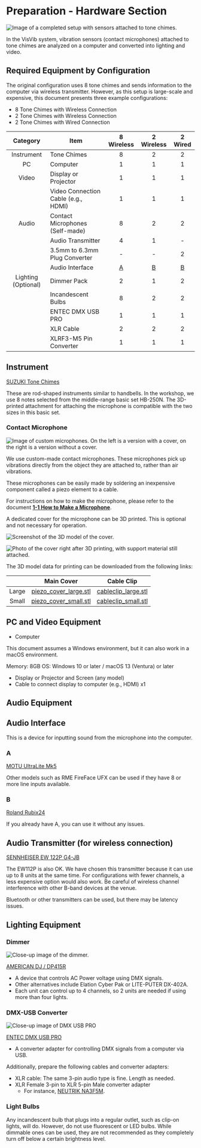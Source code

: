 # Preparation - Hardware Section

![Image of a completed setup with sensors attached to tone chimes.](../../img/tonechime-complete.jpg)

In the VisVib system, vibration sensors (contact microphones) attached to tone chimes are analyzed on a computer and converted into lighting and video.

## Required Equipment by Configuration

The original configuration uses 8 tone chimes and sends information to the computer via wireless transmitter. However, as this setup is large-scale and expensive, this document presents three example configurations:

- 8 Tone Chimes with Wireless Connection
- 2 Tone Chimes with Wireless Connection
- 2 Tone Chimes with Wired Connection

| Category | Item | 8 Wireless | 2 Wireless | 2 Wired |
| :------: | ---- | :--------: | :--------: | :-----: |
| Instrument | Tone Chimes | 8 | 2 | 2 |
| PC | Computer | 1 | 1 | 1 |
| Video | Display or Projector | 1 | 1 | 1 |
|  | Video Connection Cable (e.g., HDMI) | 1 | 1 | 1 |
| Audio | Contact Microphones (Self-made) | 8 | 2 | 2 |
|  | Audio Transmitter | 4 | 1 | - |
|  | 3.5mm to 6.3mm Plug Converter | - | - | 2 |
|  | Audio Interface | [A](#a) | [B](#b) | [B](#b) |
| Lighting (Optional) | Dimmer Pack | 2 | 1 | 2 |
|  | Incandescent Bulbs | 8 | 2 | 2 |
|  | ENTEC DMX USB PRO | 1 | 1 | 1 |
|  | XLR Cable | 2 | 2 | 2 |
|  | XLRF3-M5 Pin Converter | 1 | 1 | 1 |

## Instrument

[SUZUKI Tone Chimes](https://www.suzuki-music.co.jp/products/36403/)

These are rod-shaped instruments similar to handbells. In the workshop, we use 8 notes selected from the middle-range basic set HB-250N. The 3D-printed attachment for attaching the microphone is compatible with the two sizes in this basic set.

### Contact Microphone

![Image of custom microphones. On the left is a version with a cover, on the right is a version without a cover.](../../img/microphone.JPG)

We use custom-made contact microphones. These microphones pick up vibrations directly from the object they are attached to, rather than air vibrations.

These microphones can be easily made by soldering an inexpensive component called a piezo element to a cable.

For instructions on how to make the microphone, please refer to the document **[1-1 How to Make a Microphone](make-contact-microphone.en.md)**.

A dedicated cover for the microphone can be 3D printed. This is optional and not necessary for operation.

![Screenshot of the 3D model of the cover.](../../img/cover_3dmodel.png)

![Photo of the cover right after 3D printing, with support material still attached.](../../img/3dprint_image.jpg)

The 3D model data for printing can be downloaded from the following links:

|     | Main Cover | Cable Clip |
|:---:| :--------: | :--------: |
| Large | [piezo_cover_large.stl](../../3dmodels/piezo_cover_large.stl) | [cableclip_large.stl](../../3dmodels/cableclip_large.stl) |
| Small | [piezo_cover_small.stl](../../3dmodels/piezo_cover_small.stl) | [cableclip_small.stl](../../3dmodels/cableclip_small.stl) |

## PC and Video Equipment

- Computer

This document assumes a Windows environment, but it can also work in a macOS environment.

Memory: 8GB
OS: Windows 10 or later / macOS 13 (Ventura) or later

- Display or Projector and Screen (any model)
- Cable to connect display to computer (e.g., HDMI) x1

## Audio Equipment

## Audio Interface

This is a device for inputting sound from the microphone into the computer.

### A

[MOTU UltraLite Mk5](https://www.soundhouse.co.jp/products/detail/item/291119/)

Other models such as RME FireFace UFX can be used if they have 8 or more line inputs available.

### B

[Roland Rubix24](https://www.roland.com/jp/products/rubix24/)

If you already have A, you can use it without any issues.

## Audio Transmitter (for wireless connection)

[SENNHEISER EW 122P G4-JB](https://www.soundhouse.co.jp/products/detail/item/254766/)

The EW112P is also OK. We have chosen this transmitter because it can use up to 8 units at the same time. For configurations with fewer channels, a less expensive option would also work. Be careful of wireless channel interference with other B-band devices at the venue.

Bluetooth or other transmitters can be used, but there may be latency issues.

## Lighting Equipment

### Dimmer

![Close-up image of the dimmer.](../../img/dimmerpack.jpg)

[AMERICAN DJ / DP415R](https://www.soundhouse.co.jp/products/detail/item/252223/)

- A device that controls AC Power voltage using DMX signals.
- Other alternatives include Elation Cyber Pak or LITE-PUTER DX-402A.
- Each unit can control up to 4 channels, so 2 units are needed if using more than four lights.

### DMX-USB Converter

![Close-up image of DMX USB PRO](../../img/dmxusbpro.jpg)

[ENTEC DMX USB PRO](https://www.enttec.com/product/dmx-usb-interfaces/dmx-usb-pro-professional-1u-usb-to-dmx512-converter/)
  - A converter adapter for controlling DMX signals from a computer via USB.

Additionally, prepare the following cables and converter adapters:

- XLR cable: The same 3-pin audio type is fine. Length as needed.
- XLR Female 3-pin to XLR 5-pin Male converter adapter
  - For instance, [NEUTRIK NA3F5M](https://www.soundhouse.co.jp/products/detail/item/236711/).

### Light Bulbs

Any incandescent bulb that plugs into a regular outlet, such as clip-on lights, will do. However, do not use fluorescent or LED bulbs. While dimmable ones can be used, they are not recommended as they completely turn off below a certain brightness level.